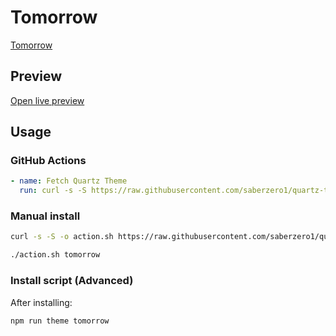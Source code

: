 # Tomorrow

[Tomorrow](https://github.com/deudz/)

## Preview

[Open live preview](https://quartz-themes.github.io/tomorrow/)

## Usage

### GitHub Actions

```yaml
- name: Fetch Quartz Theme
  run: curl -s -S https://raw.githubusercontent.com/saberzero1/quartz-themes/master/action.sh | bash -s -- tomorrow
```

### Manual install

```bash
curl -s -S -o action.sh https://raw.githubusercontent.com/saberzero1/quartz-themes/master/action.sh

./action.sh tomorrow
```

### Install script (Advanced)

After installing:

```bash
npm run theme tomorrow
```
